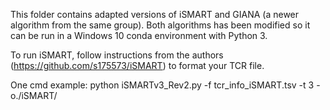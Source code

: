 This folder contains adapted versions of iSMART and GIANA (a newer algorithm from the same group). Both algorithms has been modified so it can be run in a Windows 10 conda environment with Python 3.

To run iSMART, follow instructions from the authors (https://github.com/s175573/iSMART) to format your TCR file. 

One cmd example: 
python iSMARTv3_Rev2.py -f tcr_info_iSMART.tsv -t 3 -o./iSMART/
